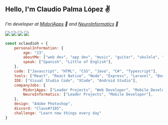 <h2>Hello, I'm Claudio Palma López ✌</h2>
<p><em>I'm developer at <a href="https://github.com/MidoriApps">MidoriApps</a> 🍃 and <a href="https://github.com/Neuromarketing-e-Innovacion-Informatica">NeuroInformatics</a> 🧠</em></p>

[![](https://img.shields.io/badge/LinkedIn-claudiopalmalópez-2877B5)](https://www.linkedin.com/in/claudio-palma-l%C3%B3pez-876087175/)
[![](https://img.shields.io/badge/Twitter-x_claus1-39A2F2)](https://twitter.com/x_claus1/)
[![](https://img.shields.io/badge/Twitch-xclaus1-924CF7)](https://twitch.tv/xclaus1/)
[![](https://img.shields.io/badge/Outlook-xclaudioh@outlook.com-2178D4)](mailto:xclaudioh@outlook.com)



```javascript
const xclaudioh = {
    personalInformation: {
        age: "23",
        aboutMe: ["web dev", "app dev", "music", "guitar", "ukulele", "photography", "design"],
        speak: ["Spanish", "Little of English"],
    },
    code: ["Javascript", "HTML", "CSS", "Java", "C#", "Typescript"],
    tools: ["React", "React Native", "Node", "Express", "Laravel", "Bootstrap", "MySQL", "MongoDB", "Angular"],
    IDE: ["Visual Studio Code", "XCode", "Android Studio"],
    companyJobs: {
        MidoriApps: ["Leader Projects", "Web Developer", "Mobile Developer", "Bots Discord Developer"],
        NeuroInformatics: ["Leader Projects", "Mobile Developer"],
    },
    design: "Adobe Photoshop",
    discord: "Claus#7185",
    challenge: "Learn new things every day"
}
```
